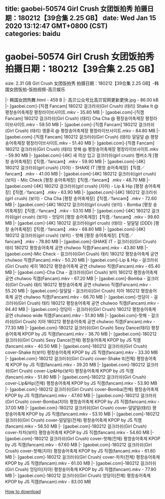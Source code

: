 
title: gaobei-50574 Girl Crush 女团饭拍秀 拍摄日期：180212【39合集 2.25 GB】
date: Wed Jan 15 2020 13:12:47 GMT+0800 (CST)    
categories: baidu
---

# gaobei-50574 Girl Crush 女团饭拍秀 拍摄日期：180212【39合集 2.25 GB】
size: 2.31 GB
 Girl Crush 女团饭拍秀 拍摄日期：180212【39合集 2.25 GB】-韩国女团饭拍-饭拍视频-高贝娱乐
 
|- 韩国女团热舞.html - 459 B
|- 高贝公众号比高贝官网更新更快.jpg - 86.00 kB
|- [gaobei.com]-[직캠 Fancam] 180212 걸크러쉬(Girl Crush) (태리) Shake It @ 평창송어축제장 평창라이브사이트.mkv - 35.80 MB
|- [gaobei.com]-[직캠 Fancam] 180212 걸크러쉬(Girl Crush) (태리) Cha Cha @ 평창송어축제장 평창라이브사이트.mkv - 59.50 MB
|- [gaobei.com]-[직캠 Fancam] 180212 걸크러쉬(Girl Crush) (태리) 앵콜곡 @ 평창송어축제장 평창라이브사이트.mkv - 84.80 MB
|- [gaobei.com]-[직캠 Fancam] 180212 걸크러쉬(Girl Crush) (태리) 덜덜덜 @ 평창송어축제장 평창라이브사이트.mkv - 51.40 MB
|- [gaobei.com]-[직캠 Fancam] 180212 걸크러쉬(Girl Crush) (태리) 핫해 @ 평창송어축제장 평창라이브사이트.mkv - 59.90 MB
|- [gaobei.com]-[4K] 새 의상 입고 걸크러쉬(girl crush) 멤버소개 [평창 송어축제장]【직캠／fancam】.mkv - 59.90 MB
|- [gaobei.com]-[4K] 180212 걸크러쉬(girl crush) (지아) - SHAKE IT [평창 송어축제장]【직캠／fancam】.mkv - 41.00 MB
|- [gaobei.com]-[4K] 180212 걸크러쉬(girl crush) (보미) - Mic Check [평창 송어축제장]【직캠／fancam】.mkv - 48.70 MB
|- [gaobei.com]-[4K] 180212 걸크러쉬(girl crush) (지아) - Lip & Hip [평창 송어축제장]【직캠／fancam】.mkv - 63.90 MB
|- [gaobei.com]-[4K] 180212 걸크러쉬(girl crush) (보미) - Cha Cha [평창 송어축제장]【직캠／fancam】.mkv - 72.60 MB
|- [gaobei.com]-[4K] 180212 걸크러쉬(girl crush) (보미) - Bomba [평창 송어축제장]【직캠／fancam】.mkv - 53.10 MB
|- [gaobei.com]-[4K] 180212 걸크러쉬(girl crush) (보미) - 엉덩이 [평창 송어축제장]【직캠／fancam】.mkv - 99.60 MB
|- [gaobei.com]-[4K] 180212 걸크러쉬(girl crush) (태리) - 덜덜덜 (DDD) [평창 송어축제장]【직캠／fancam】.mkv - 68.80 MB
|- [gaobei.com]-[4K] 180212 걸크러쉬(girl crush) (보미) - 핫해 [평창 송어축제장]【직캠／fancam】.mkv - 78.80 MB
|- [gaobei.com]-SHAKE IT - 걸크러쉬(Girl Crush) 태리 180212 평창송어축제 공연 chulwoo 직캠(Fancam).mkv - 43.80 MB
|- [gaobei.com]-Mic Check - 걸크러쉬(Girl Crush) 태리 180212 평창송어축제 공연 chulwoo 직캠(Fancam).mkv - 50.20 MB
|- [gaobei.com]-Lip & Hip - 걸크러쉬(Girl Crush) 세히 180212 평창송어축제 공연 chulwoo 직캠(Fancam).mkv - 65.40 MB
|- [gaobei.com]-Cha Cha - 걸크러쉬(Girl Crush) 보미 180212 평창송어축제 공연 chulwoo 직캠(Fancam).mkv - 67.20 MB
|- [gaobei.com]-Bomba - 걸크러쉬(Girl Crush) 태리 180212 평창송어축제 공연 chulwoo 직캠(Fancam).mkv - 55.20 MB
|- [gaobei.com]-덜덜덜 - 걸크러쉬(Girl Crush) 지아 180212 평창송어축제 공연 chulwoo 직캠(Fancam).mkv - 66.70 MB
|- [gaobei.com]-엉덩이 - 걸크러쉬(Girl Crush) 태리 180212 평창송어축제 공연 chulwoo 직캠(Fancam).mkv - 94.40 MB
|- [gaobei.com]-엉덩이 - 걸크러쉬(Girl Crush) 180212 평창송어축제 공연 chulwoo wide 직캠(Fancam).mkv - 51.80 MB
|- [gaobei.com]-핫해 - 걸크러쉬(Girl Crush) 지아 180212 평창송어축제 공연 chulwoo 직캠(Fancam).mkv - 77.30 MB
|- [gaobei.com]-180212 걸크러쉬(Girl Crush) Sexy Dance(태리) 평창송어축제 KPOP by JS 직캠(fancam).mkv - 36.70 MB
|- [gaobei.com]-180212 걸크러쉬(Girl Crush) Sexy Dance(전체) 평창송어축제 KPOP by JS 직캠(fancam).mkv - 40.50 MB
|- [gaobei.com]-180212 걸크러쉬(Girl Crush) cover-Shake It(보미) 평창송어축제 KPOP by JS 직캠(fancam).mkv - 33.30 MB
|- [gaobei.com]-180212 걸크러쉬(Girl Crush) cover-Shake It(전체) 평창송어축제 KPOP by JS 직캠(fancam).mkv - 39.20 MB
|- [gaobei.com]-180212 걸크러쉬(Girl Crush) cover-Lip&Hip(보미) 평창송어축제 KPOP by JS 직캠(fancam).mkv - 51.80 MB
|- [gaobei.com]-180212 걸크러쉬(Girl Crush) cover-Lip&Hip(전체) 평창송어축제 KPOP by JS 직캠(fancam).mkv - 53.90 MB
|- [gaobei.com]-180212 걸크러쉬(Girl Crush) cover-Bomba(전체) 평창송어축제 KPOP by JS 직캠(fancam).mkv - 47.60 MB
|- [gaobei.com]-180212 걸크러쉬(Girl Crush) cover-Bomba(지아) 평창송어축제 KPOP by JS 직캠(fancam).mkv - 37.00 MB
|- [gaobei.com]-180212 걸크러쉬(Girl Crush) cover-덜덜덜(태리) 평창송어축제 KPOP by JS 직캠(fancam).mkv - 53.10 MB
|- [gaobei.com]-180212 걸크러쉬(Girl Crush) cover-덜덜덜(전체) 평창송어축제 KPOP by JS 직캠(fancam).mkv - 56.50 MB
|- [gaobei.com]-180212 걸크러쉬(Girl Crush) cover-차차(보미) 평창송어축제 KPOP by JS 직캠(fancam).mkv - 54.60 MB
|- [gaobei.com]-180212 걸크러쉬(Girl Crush) cover-핫해(전체) 평창송어축제 KPOP by JS 직캠(fancam).mkv - 67.60 MB
|- [gaobei.com]-180212 걸크러쉬(Girl Crush) cover-핫해(지아) 평창송어축제 KPOP by JS 직캠(fancam).mkv - 61.60 MB
|- [gaobei.com]-180212 걸크러쉬(Girl Crush) cover-차차(전체) 평창송어축제 KPOP by JS 직캠(fancam).mkv - 61.00 MB
|- [gaobei.com]-180212 걸크러쉬(Girl Crush) 엉덩이(지아) 평창송어축제 KPOP by JS 직캠(fancam).mkv - 77.90 MB
|- [gaobei.com]-180212 걸크러쉬(Girl Crush) 엉덩이(전체) 평창송어축제 KPOP by JS 직캠(fancam).mkv - 83.00 MB

[How to download](https://bpcam.bemobtrk.com/go/2ceec3aa-1ca2-46d6-b9ff-aaa5c184517c?jno=98)